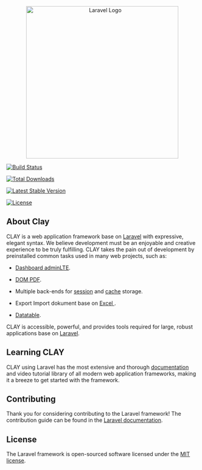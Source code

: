 
<p  align="center"><a  href="https://laravel.com"  target="_blank"><img  src="https://w7.pngwing.com/pngs/34/718/png-transparent-clay-sima-guang-drop-tank-clay-culture-chinese-style-drop.png"  width="400"  alt="Laravel Logo"></a></p>

  

<p  align="center">

<a  href="https://github.com/laravel/framework/actions"><img  src="https://github.com/laravel/framework/workflows/tests/badge.svg"  alt="Build Status"></a>

<a  href="https://packagist.org/packages/laravel/framework"><img  src="https://img.shields.io/packagist/dt/laravel/framework"  alt="Total Downloads"></a>

<a  href="https://packagist.org/packages/laravel/framework"><img  src="https://img.shields.io/packagist/v/laravel/framework"  alt="Latest Stable Version"></a>

<a  href="https://packagist.org/packages/laravel/framework"><img  src="https://img.shields.io/packagist/l/laravel/framework"  alt="License"></a>

</p>

  

## About Clay

  

CLAY is a web application framework base on [Laravel](https://laravel.com/) with expressive, elegant syntax. We believe development must be an enjoyable and creative experience to be truly fulfilling. CLAY takes the pain out of development by preinstalled common tasks used in many web projects, such as:

  

- [Dashboard adminLTE](https://github.com/jeroennoten/Laravel-AdminLTE).

- [DOM PDF](https://github.com/barryvdh/laravel-dompdf).

- Multiple back-ends for [session](https://laravel.com/docs/session) and [cache](https://laravel.com/docs/cache) storage.

- Export Import dokument base on [Excel ](https://docs.laravel-excel.com/3.1/getting-started/installation.html).

- [Datatable](https://yajrabox.com/docs/laravel-datatables/10.0).

  

CLAY is accessible, powerful, and provides tools required for large, robust applications base on [Laravel](https://laravel.com/).

  

## Learning CLAY

  

CLAY using Laravel has the most extensive and thorough [documentation](https://laravel.com/docs) and video tutorial library of all modern web application frameworks, making it a breeze to get started with the framework.
 
   

## Contributing

  

Thank you for considering contributing to the Laravel framework! The contribution guide can be found in the [Laravel documentation](https://laravel.com/docs/contributions).

 

## License

  

The Laravel framework is open-sourced software licensed under the [MIT license](https://opensource.org/licenses/MIT).
